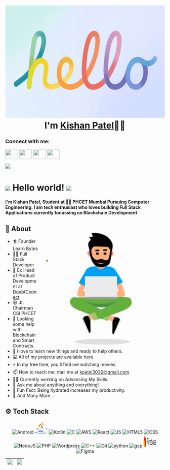 <h1 align="center"> <img src="https://github.com/maxslimb/maxslimb/blob/5070d2d19681067bd3bafadd0cdba18019bc6aba/hello.gif" height="354" alt="hello-gif"> <br >I'm <a href="https://www.linkedin.com/in/kishanpatel28/">Kishan Patel</a>👨‍💻</h1>

<h3 align="left">Connect with me:</h3>
<p align="left">
<a href="https://twitter.com/maxslimb" target="blank"><img align="center" src="https://github.com/get-icon/geticon/blob/fc0f660daee147afb4a56c64e12bde6486b73e39/icons/twitter.svg" alt="" height="30" width="40" /></a>
<a href="https://www.linkedin.com/in/kishanpatel28/" target="blank"><img align="center" src="https://github.com/get-icon/geticon/blob/fc0f660daee147afb4a56c64e12bde6486b73e39/icons/linkedin-icon.svg" alt="" height="30" width="40" /></a>
<a href="https://www.instagram.com/maxslimb/" target="blank"><img align="center" src="https://github.com/get-icon/geticon/blob/fc0f660daee147afb4a56c64e12bde6486b73e39/icons/instagram-icon.svg" alt="" height="30" width="40" /></a>
<a href="https://www.youtube.com/channel/UCO8qxsOp-wSxBRPkyu6Aq2g" target="blank"><img align="center" src="https://github.com/get-icon/geticon/blob/fc0f660daee147afb4a56c64e12bde6486b73e39/icons/youtube.svg" alt="" height="30" width="40" /></a>
</p>

![](https://visitor-badge.glitch.me/badge?page_id=maxslimb.maxslimb)  



# <img src="https://github.com/TheDudeThatCode/TheDudeThatCode/blob/master/Assets/Hi.gif" width="29px"> Hello world!&nbsp;<img src="https://github.com/TheDudeThatCode/TheDudeThatCode/blob/master/Assets/Earth.gif" width="24px">           
#### I'm Kishan Patel, Student at 👨‍💻 PHCET Mumbai Pursuing Computer Engineering.  I am tech enthusiast who loves building Full Stack Applications currently focussing on Blockchain Development

<img align="right" alt="GIF" src="https://github.com/maxslimb/maxslimb/blob/4709ce4f0b34a455d30ee7de15d84083f61f9255/web_hover_gif.gif" width="400px" />

## 🧐 About
- 🏄‍ Founder Learn Bytes
- 👨‍💻 Full Stack Developer 
- 🌟 Ex Head of Product Development at [DoubtConnect](https://doubtconnect.in/)
- 😄 Jt. Chairman CSI PHCET
- 🤔 Looking some help with Blockchain and Smart Contracts.
- 🌱 I love to learn new things and ready to help others.
- 💻 All of my projects are available [here](https://github.com/maxslimb).
- ⚡ In my free time, you'll find me watching movies
- 📫 How to reach me: mail me at [kpatel3032@gmail.com](mailto:kpatel3032@gmail.com)
- 🧙‍♂️ Currently working on Advancing My Skills.
- 💬 Ask me about anything and everything! 
- 🎨 Fun Fact: Being hydrated increases my productivity.
- 👯 And Many More...

## ⚙ Tech Stack
<p align="center">
<img src="https://source.android.com/setup/images/Android_symbol_green_RGB.svg" alt="Android" width="40" height="40"/> <img src="https://raw.githubusercontent.com/gilbarbara/logos/master/logos/java.svg" alt="Java" width="40" height="40"/> 
<img src="https://raw.githubusercontent.com/gilbarbara/logos/master/logos/kotlin.svg" alt="Kotlin" width="36" height="36"/>  
<img src="https://raw.githubusercontent.com/gilbarbara/logos/master/logos/c.svg" alt="C" width="40" height="40"/>
  

  
<img src="https://github.com/get-icon/geticon/blob/fc0f660daee147afb4a56c64e12bde6486b73e39/icons/aws.svg" alt="AWS" width="40" height="40"/> 
<img src="https://github.com/get-icon/geticon/blob/fc0f660daee147afb4a56c64e12bde6486b73e39/icons/react.svg" alt="React" width="40" height="40"/> 
<img src="https://github.com/get-icon/geticon/blob/fc0f660daee147afb4a56c64e12bde6486b73e39/icons/javascript.svg" alt="JS" width="40" height="40"/> 
<img src="https://github.com/get-icon/geticon/blob/fc0f660daee147afb4a56c64e12bde6486b73e39/icons/html-5.svg" alt="HTML5" width="40" height="40"/> 
<img src="https://github.com/get-icon/geticon/blob/fc0f660daee147afb4a56c64e12bde6486b73e39/icons/css-3.svg" alt="CSS" width="40" height="40"/> 
<img src="https://github.com/get-icon/geticon/blob/fc0f660daee147afb4a56c64e12bde6486b73e39/icons/nodejs.svg" alt="NodeJS" width="40" height="40"/> 
<img src="https://github.com/get-icon/geticon/blob/fc0f660daee147afb4a56c64e12bde6486b73e39/icons/php.svg" alt="PHP" width="40" height="40"/> 
<img src="https://github.com/get-icon/geticon/blob/fc0f660daee147afb4a56c64e12bde6486b73e39/icons/wordpress-icon.svg" alt="Wordpress" width="40" height="40"/> 
  
  
<img src="https://raw.githubusercontent.com/gilbarbara/logos/master/logos/c-plusplus.svg" alt="C++" width="40" height="40"/> 
<img src="https://raw.githubusercontent.com/gilbarbara/logos/master/logos/git-icon.svg" alt="Git" width="40" height="40"/> 
<img src="https://github.com/gilbarbara/logos/blob/master/logos/python.svg" alt="python" width="40" height="40"/> 
<img src="https://www.vectorlogo.zone/logos/google_cloud/google_cloud-icon.svg" alt="gcp" width="40" height="40"/> 
<img src="https://raw.githubusercontent.com/gilbarbara/logos/master/logos/firebase.svg" alt="Firebase" width="40" height="40"/> 
<img src="https://raw.githubusercontent.com/gilbarbara/logos/master/logos/figma.svg" alt="Figma" width="40" height="40"/> 
  
</p>

|<img src="https://github-readme-stats.vercel.app/api?username=maxslimb&&show_icons=true&&hide_border=false&&count_private=true&include_all_commits=true&theme=highcontrast"/>|<img src="https://github-readme-streak-stats.herokuapp.com/?user=maxslimb&theme=highcontrast&date_format=M%20j%5B%2C%20Y%5D"/>|
|---|---|
